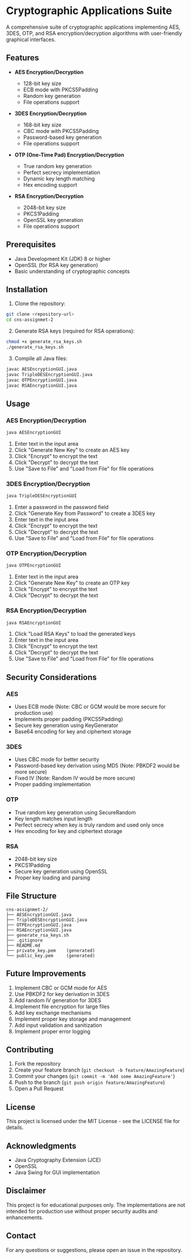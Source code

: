 # Cryptographic Applications Suite

A comprehensive suite of cryptographic applications implementing AES, 3DES, OTP, and RSA encryption/decryption algorithms with user-friendly graphical interfaces.

## Features

- **AES Encryption/Decryption**
  - 128-bit key size
  - ECB mode with PKCS5Padding
  - Random key generation
  - File operations support

- **3DES Encryption/Decryption**
  - 168-bit key size
  - CBC mode with PKCS5Padding
  - Password-based key generation
  - File operations support

- **OTP (One-Time Pad) Encryption/Decryption**
  - True random key generation
  - Perfect secrecy implementation
  - Dynamic key length matching
  - Hex encoding support

- **RSA Encryption/Decryption**
  - 2048-bit key size
  - PKCS1Padding
  - OpenSSL key generation
  - File operations support

## Prerequisites

- Java Development Kit (JDK) 8 or higher
- OpenSSL (for RSA key generation)
- Basic understanding of cryptographic concepts

## Installation

1. Clone the repository:
```bash
git clone <repository-url>
cd cns-assignmet-2
```

2. Generate RSA keys (required for RSA operations):
```bash
chmod +x generate_rsa_keys.sh
./generate_rsa_keys.sh
```

3. Compile all Java files:
```bash
javac AESEncryptionGUI.java
javac TripleDESEncryptionGUI.java
javac OTPEncryptionGUI.java
javac RSAEncryptionGUI.java
```

## Usage

### AES Encryption/Decryption
```bash
java AESEncryptionGUI
```
1. Enter text in the input area
2. Click "Generate New Key" to create an AES key
3. Click "Encrypt" to encrypt the text
4. Click "Decrypt" to decrypt the text
5. Use "Save to File" and "Load from File" for file operations

### 3DES Encryption/Decryption
```bash
java TripleDESEncryptionGUI
```
1. Enter a password in the password field
2. Click "Generate Key from Password" to create a 3DES key
3. Enter text in the input area
4. Click "Encrypt" to encrypt the text
5. Click "Decrypt" to decrypt the text
6. Use "Save to File" and "Load from File" for file operations

### OTP Encryption/Decryption
```bash
java OTPEncryptionGUI
```
1. Enter text in the input area
2. Click "Generate New Key" to create an OTP key
3. Click "Encrypt" to encrypt the text
4. Click "Decrypt" to decrypt the text

### RSA Encryption/Decryption
```bash
java RSAEncryptionGUI
```
1. Click "Load RSA Keys" to load the generated keys
2. Enter text in the input area
3. Click "Encrypt" to encrypt the text
4. Click "Decrypt" to decrypt the text
5. Use "Save to File" and "Load from File" for file operations

## Security Considerations

### AES
- Uses ECB mode (Note: CBC or GCM would be more secure for production use)
- Implements proper padding (PKCS5Padding)
- Secure key generation using KeyGenerator
- Base64 encoding for key and ciphertext storage

### 3DES
- Uses CBC mode for better security
- Password-based key derivation using MD5 (Note: PBKDF2 would be more secure)
- Fixed IV (Note: Random IV would be more secure)
- Proper padding implementation

### OTP
- True random key generation using SecureRandom
- Key length matches input length
- Perfect secrecy when key is truly random and used only once
- Hex encoding for key and ciphertext storage

### RSA
- 2048-bit key size
- PKCS1Padding
- Secure key generation using OpenSSL
- Proper key loading and parsing

## File Structure

```
cns-assignmet-2/
├── AESEncryptionGUI.java
├── TripleDESEncryptionGUI.java
├── OTPEncryptionGUI.java
├── RSAEncryptionGUI.java
├── generate_rsa_keys.sh
├── .gitignore
├── README.md
├── private_key.pem    (generated)
└── public_key.pem     (generated)
```

## Future Improvements

1. Implement CBC or GCM mode for AES
2. Use PBKDF2 for key derivation in 3DES
3. Add random IV generation for 3DES
4. Implement file encryption for large files
5. Add key exchange mechanisms
6. Implement proper key storage and management
7. Add input validation and sanitization
8. Implement proper error logging

## Contributing

1. Fork the repository
2. Create your feature branch (`git checkout -b feature/AmazingFeature`)
3. Commit your changes (`git commit -m 'Add some AmazingFeature'`)
4. Push to the branch (`git push origin feature/AmazingFeature`)
5. Open a Pull Request

## License

This project is licensed under the MIT License - see the LICENSE file for details.

## Acknowledgments

- Java Cryptography Extension (JCE)
- OpenSSL
- Java Swing for GUI implementation

## Disclaimer

This project is for educational purposes only. The implementations are not intended for production use without proper security audits and enhancements.

## Contact

For any questions or suggestions, please open an issue in the repository. 